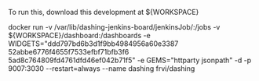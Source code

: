 To run this, download this development at ${WORKSPACE}

docker run -v /var/lib/dashing-jenkins-board/jenkinsJob/:/jobs -v ${WORKSPACE}/dashboard:/dashboards -e WIDGETS="ddd797bd6b3d1f9bb4984956a60e3387 52abbe6776f4655f7533efbf71bfb3f6 5ad8c764809fd4761dfd46ef042b71f5" -e GEMS="httparty jsonpath" -d -p 9007:3030 --restart=always --name dashing frvi/dashing

